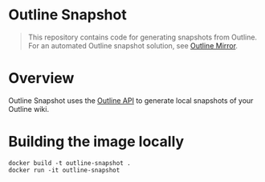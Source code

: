 # Outline Snapshot

> This repository contains code for generating snapshots from Outline. For an automated Outline snapshot solution, see [Outline Mirror](https://github.com/zensharp/outline-mirror).

# Overview
Outline Snapshot uses the [Outline API](https://www.getoutline.com/developers) to generate local snapshots of your Outline wiki.

# Building the image locally
```
docker build -t outline-snapshot .
docker run -it outline-snapshot
```
